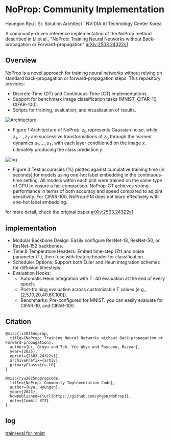 # NoProp: Community Implementation
Hyungon Ryu | Sr. Solution Architect | NVIDIA AI Technology Center Korea

A community-driven reference implementation of the NoProp method described in Li et al., "NoProp: Training Neural Networks without Back-propagation or Forward-propagation" [arXiv:2503.24322v1](https://arxiv.org/html/2503.24322v1)

## Overview

NoProp is a novel approach for training neural networks without relying on standard back-propagation or forward-propagation steps. This repository provides:
 - Discrete-Time (DT) and Continuous-Time (CT) implementations.
 - Support for benchmark image classification tasks (MNIST, CIFAR-10, CIFAR-100).
 - Scripts for training, evaluation, and visualization of results.

![Architecture](https://arxiv.org/html/2503.24322v1/extracted/6324620/plots/Noprop_clear.png)

- Figure 1:Architecture of NoProp. $z_0$ represents Gaussian noise, while $z_1,…,z_T$ are successive transformations of $z_0$ through the learned dynamics $u_1,…,u_T$, with each layer conditioned on the image $x$, ultimately producing the class prediction $\hat{y}$.

![log](https://arxiv.org/html/2503.24322v1/extracted/6324620/plots/continuous_CIFAR-100.png)

- Figure 3:Test accuracies (%) plotted against cumulative training time (in seconds) for models using one-hot label embedding in the continuous-time setting. All models within each plot were trained on the same type of GPU to ensure a fair comparison. NoProp-CT achieves strong performance in terms of both accuracy and speed compared to adjoint sensitivity. For CIFAR-100, NoProp-FM does not learn effectively with one-hot label embedding.

for more detail, check the original paper [arXiv:2503.24322v1](https://arxiv.org/html/2503.24322v1)

## implementation  
- Modular Backbone Design: Easily configure ResNet-18, ResNet-50, or ResNet-152 backbones.
- Time & Temperature Headers: Embed time-step (Zt) and noise parameter (T), then fuse with feature header for classification.
- Scheduler Options: Support both Euler and Heun integration schemes for diffusion timesteps.
- Evaluation Hooks:
  - Automatic Heun integration with T=40 evaluation at the end of every epoch.
  - Post-training evaluation across customizable T values (e.g., [2,5,10,20,40,60,100]).
  - Benchmarks: Pre-configured for MNIST. you can easily evaluate for CIFAR-10, and CIFAR-100.

## Citation 
```
@misc{li2025noprop,
  title={NoProp: Training Neural Networks without Back-propagation or Forward-propagation},
  author={Li, Qinyu and Teh, Yee Whye and Pascanu, Razvan},
  year={2025},
  eprint={2503.24322v1},
  archivePrefix={arXiv},
  primaryClass={cs.LG}
}
```

```
@misc{ryu2025nopropcode,
  title={NoProp: Community Implementation Code},
  author={Ryu, Hyungon},
  year={2025},
  howpublished={\url{https://github.com/yhgon/NoProp}},
  note={Commit XYZ}
}
```

## log 
[train/eval for mnist](log01.md)
 
